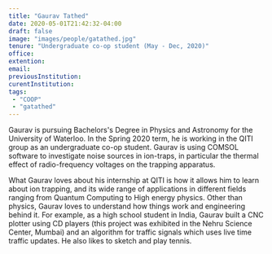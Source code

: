 ```yaml
---
title: "Gaurav Tathed"
date: 2020-05-01T21:42:32-04:00
draft: false
image: "images/people/gatathed.jpg"
tenure: "Undergraduate co-op student (May - Dec, 2020)"
office:
extention:
email: 
previousInstitution: 
curentInstitution: 
tags:
 - "COOP"
 - "gatathed"
---
```


Gaurav is pursuing Bachelors's Degree in Physics and Astronomy for the University of Waterloo. In the Spring 2020 term, he is working in the QITI group as an undergraduate co-op student. Gaurav is using COMSOL software to investigate noise sources in ion-traps, in particular the thermal effect of radio-frequency voltages on the trapping apparatus.

What Gaurav loves about his internship at QITI is how it allows him to learn about ion trapping, and its wide range of applications in different fields ranging from Quantum Computing to High energy physics. Other than physics, Gaurav loves to understand how things work and engineering behind it. For example, as a high school student in India, Gaurav built a CNC plotter using CD players (this project was exhibited in the Nehru Science Center, Mumbai) and an algorithm for traffic signals which uses live time traffic updates. He also likes to sketch and play tennis.